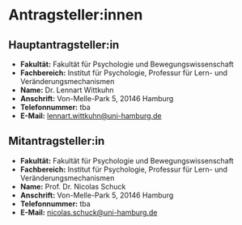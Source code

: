 # Antragsteller:innen

## Hauptantragsteller:in

- **Fakultät:** Fakultät für Psychologie und Bewegungswissenschaft
- **Fachbereich:** Institut für Psychologie, Professur für Lern- und Veränderungsmechanismen
- **Name:** Dr. Lennart Wittkuhn
- **Anschrift:** Von-Melle-Park 5, 20146 Hamburg
- **Telefonnummer:** tba
- **E-Mail:** [lennart.wittkuhn@uni-hamburg.de](mailto:lennart.wittkuhn@uni-hamburg.de)

## Mitantragsteller:in

- **Fakultät:** Fakultät für Psychologie und Bewegungswissenschaft
- **Fachbereich:** Institut für Psychologie, Professur für Lern- und Veränderungsmechanismen
- **Name:** Prof. Dr. Nicolas Schuck
- **Anschrift:** Von-Melle-Park 5, 20146 Hamburg
- **Telefonnummer:** tba
- **E-Mail:** [nicolas.schuck@uni-hamburg.de](mailto:nicolas.schuck@uni-hamburg.de)
